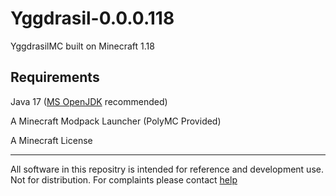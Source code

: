 # Yggdrasil-0.0.0.118

YggdrasilMC built on Minecraft 1.18

## Requirements

Java 17 ([MS OpenJDK](https://docs.microsoft.com/en-us/java/openjdk/download) recommended)

A Minecraft Modpack Launcher (PolyMC Provided)

A Minecraft License

---

All software in this repositry is intended for reference and development use. Not for distribution.
For complaints please contact <a href="mailto:help@panoptes.live?subject=Urgent Yggdrasil Issue&body=I am concerned about this *PROVIDE INFORMATION AND ANY RELEVANT LINKS*"> help </a>
